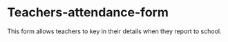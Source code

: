 # Teachers-attendance-form
This form allows teachers to key in their details when they report to school.
